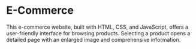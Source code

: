 # E-Commerce
This e-commerce website, built with HTML, CSS, and JavaScript, offers a user-friendly interface for browsing products. Selecting a product opens a detailed page with an enlarged image and comprehensive information.
